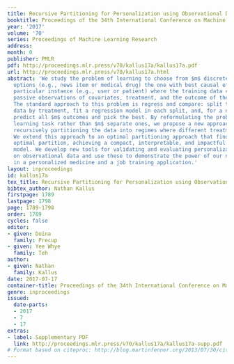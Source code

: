 ```yaml
---
title: Recursive Partitioning for Personalization using Observational Data
booktitle: Proceedings of the 34th International Conference on Machine Learning
year: '2017'
volume: '70'
series: Proceedings of Machine Learning Research
address: 
month: 0
publisher: PMLR
pdf: http://proceedings.mlr.press/v70/kallus17a/kallus17a.pdf
url: http://proceedings.mlr.press/v70/kallus17a.html
abstract: 'We study the problem of learning to choose from $m$ discrete treatment
  options (e.g., news item or medical drug) the one with best causal effect for a
  particular instance (e.g., user or patient) where the training data consists of
  passive observations of covariates, treatment, and the outcome of the treatment.
  The standard approach to this problem is regress and compare: split the training
  data by treatment, fit a regression model in each split, and, for a new instance,
  predict all $m$ outcomes and pick the best. By reformulating the problem as a single
  learning task rather than $m$ separate ones, we propose a new approach based on
  recursively partitioning the data into regimes where different treatments are optimal.
  We extend this approach to an optimal partitioning approach that finds a globally
  optimal partition, achieving a compact, interpretable, and impactful personalization
  model. We develop new tools for validating and evaluating personalization models
  on observational data and use these to demonstrate the power of our novel approaches
  in a personalized medicine and a job training application.'
layout: inproceedings
id: kallus17a
tex_title: Recursive Partitioning for Personalization using Observational Data
bibtex_author: Nathan Kallus
firstpage: 1789
lastpage: 1798
page: 1789-1798
order: 1789
cycles: false
editor:
- given: Doina
  family: Precup
- given: Yee Whye
  family: Teh
author:
- given: Nathan
  family: Kallus
date: 2017-07-17
container-title: Proceedings of the 34th International Conference on Machine Learning
genre: inproceedings
issued:
  date-parts:
  - 2017
  - 7
  - 17
extras:
- label: Supplementary PDF
  link: http://proceedings.mlr.press/v70/kallus17a/kallus17a-supp.pdf
# Format based on citeproc: http://blog.martinfenner.org/2013/07/30/citeproc-yaml-for-bibliographies/
---
```

